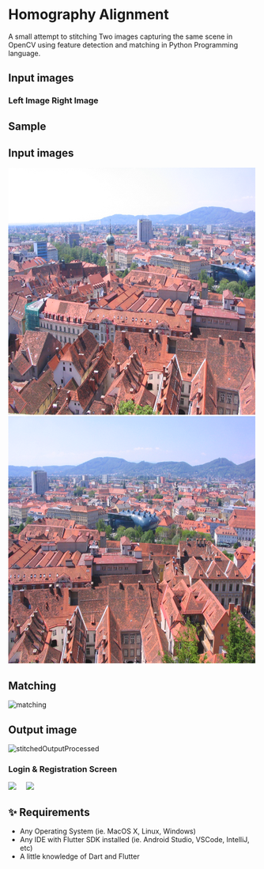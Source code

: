 # Homography Alignment

A small attempt to stitching Two images capturing the same scene in OpenCV using feature detection and matching in Python Programming language.


## Input images
### Left Image  Right Image


## Sample 

## Input images
<img src="https://github.com/Jemmy-cloud/Homography-Alignment/blob/master/unstitchedImages/left_image.png" width=500 height=500 >   <img src="https://github.com/Jemmy-cloud/Homography-Alignment/blob/master/unstitchedImages/right%20image.png" width=500 height=500 >

## Matching
![matching](https://user-images.githubusercontent.com/85626938/166119043-1fe1ae68-96f9-4c69-84cc-a8afd520f8b9.png)

## Output image
![stitchedOutputProcessed](https://user-images.githubusercontent.com/85626938/166118022-dc4962b4-e04c-4db7-b763-29247e699115.png)



### Login & Registration Screen
<img src="screens/login_screen.jpg" height="500em" />&nbsp;&nbsp;&nbsp;&nbsp; <img src="screens/signin_scren.jpg" height="500em" />

## ✨ Requirements
* Any Operating System (ie. MacOS X, Linux, Windows)
* Any IDE with Flutter SDK installed (ie.  Android Studio, VSCode, IntelliJ, etc)
* A little knowledge of Dart and Flutter


